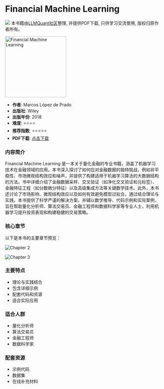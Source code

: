 # Financial Machine Learning

![](https://fastly.jsdelivr.net/gh/bucketio/img3@main/2024/09/04/1725464231869-e0b2f727-2a0f-4270-bf6c-31ddc350426a.gif)
本书籍由[LLMQuant社区](https://llmquant.com/)整理, 并提供PDF下载, 只供学习交流使用, 版权归原作者所有。

<img src="1.png" alt="Financial Machine Learning" width="200"/>

- **作者**: Marcos López de Prado
- **出版社**: Wiley
- **出版年份**: 2018
- **难度**: ⭐⭐⭐⭐
- **推荐指数**: ⭐⭐⭐⭐⭐
- **PDF下载**: [点击下载](https://quant-wiki.com/pdf/Financial%20Machine%20Learning.pdf)

### 内容简介

Financial Machine Learning 是一本关于量化金融的专业书籍，涵盖了机器学习技术在金融领域的应用。本书深入探讨了如何应对金融数据的独特挑战，例如非平稳性、市场微观结构效应和噪声，并提供了构建适用于机器学习算法的大数据结构的方法。书中详细介绍了金融数据采样、交叉验证（如净化交叉验证和元标签）、金融特征工程（如分数微分特征）以及高级集成方法等关键数学技术。此外，本书还讨论了市场影响、微观结构效应以及如何有效避免模型过拟合。通过结合理论与实践，本书提供了科学严谨的解决方案，并辅以数学推导、代码示例和实际案例，旨在帮助量化分析师、算法交易员、金融工程师和数据科学家等专业人士，利用机器学习提升投资表现和构建稳健的交易策略。

### 核心章节

以下是本书的主要章节预览：

![Chapter 2](2.png)

![Chapter 3](3.png)

### 主要特点

- 理论与实践结合
- 包含详细示例
- 配套代码和资源
- 适合实际应用

### 适合人群

- 量化分析师
- 算法交易员
- 金融工程师
- 数据科学家

### 配套资源

- 示例代码
- 数据集
- 在线补充材料
